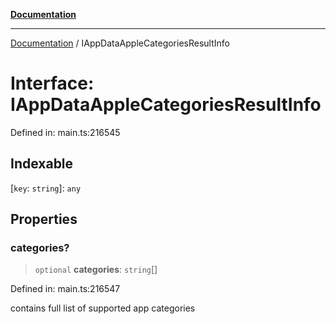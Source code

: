 [**Documentation**](../README.md)

***

[Documentation](../README.md) / IAppDataAppleCategoriesResultInfo

# Interface: IAppDataAppleCategoriesResultInfo

Defined in: main.ts:216545

## Indexable

\[`key`: `string`\]: `any`

## Properties

### categories?

> `optional` **categories**: `string`[]

Defined in: main.ts:216547

contains full list of supported app categories
